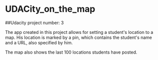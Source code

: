 # UDACity_on_the_map

##Udacity project number: 3

The app created in this project allows for setting a student's location to a map. His location is marked by a pin, which contains 
the student's name and a URL, also specified by him.

The map also shows the last 100 locations students have posted.
